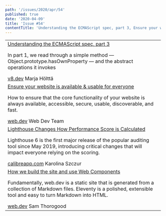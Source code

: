 ```yaml
---
path: '/issues/2020/apr/54'
published: true
date: '2020-04-09'
title: 'Issue #54'
contentTitle: 'Understanding the ECMAScript spec, part 3, Ensure your website is available & usable for everyone and Lighthouse Changes How Performance Score is Calculated ...'
---
```


<center>
	<table align="center" border="0" cellspacing="0" width="100%" height="100%" cellpadding="0">
    <tbody>
				<tr>
					<td>
            <div class="issue__content">
              <a href="https://v8.dev/blog/understanding-ecmascript-part-3" target="_blank" rel="noopener noreferrer">
                <span class="issue__content-title">Understanding the ECMAScript spec, part 3</span>
              </a>
							<p class="issue__content-desc">In part 1, we read through a simple method — Object.prototype.hasOwnProperty — and the abstract operations it invokes</p>
							<div class="issue__content-info"><a href="https://v8.dev/blog/understanding-ecmascript-part-3" target="_blank" rel="noopener noreferrer">v8.dev</a> <span>Marja Hölttä</span></div>
						</div>
					</td>
				</tr>
				<tr>
					<td>
            <div class="issue__content">
              <a href="https://web.dev/covid19/" target="_blank" rel="noopener noreferrer">
                <span class="issue__content-title">Ensure your website is available & usable for everyone</span>
              </a>
							<p class="issue__content-desc">How to ensure that the core functionality of your website is always available, accessible, secure, usable, discoverable, and fast.</p>
							<div class="issue__content-info"><a href="https://web.dev/covid19/" target="_blank" rel="noopener noreferrer">web.dev</a> <span>Web Dev Team</span></div>
						</div>
					</td>
				</tr>
				<tr>
					<td>
            <div class="issue__content">
              <a href="https://calibreapp.com/blog/lighthouse-changes-scoring-algorithm" target="_blank" rel="noopener noreferrer">
                <span class="issue__content-title">Lighthouse Changes How Performance Score is Calculated</span>
              </a>
							<p class="issue__content-desc">Lighthouse 6 is the first major release of the popular auditing tool since May 2019, introducing critical changes that will impact everyone relying on the scoring.</p>
							<div class="issue__content-info"><a href="https://calibreapp.com/blog/lighthouse-changes-scoring-algorithm" target="_blank" rel="noopener noreferrer">calibreapp.com</a> <span>Karolina Szczur</span></div>
						</div>
					</td>
				</tr>
				<tr>
					<td>
            <div class="issue__content">
              <a href="https://web.dev/how-we-build-webdev-and-use-web-components/" target="_blank" rel="noopener noreferrer">
                <span class="issue__content-title">How we build the site and use Web Components</span>
              </a>
							<p class="issue__content-desc">Fundamentally, web.dev is a static site that is generated from a collection of Markdown files. Eleventy is a polished, extensible tool and easy to turn Markdown into HTML.</p>
							<div class="issue__content-info"><a href="https://web.dev/how-we-build-webdev-and-use-web-components/" target="_blank" rel="noopener noreferrer">web.dev</a> <span>Sam Thorogood</span></div>
						</div>
					</td>
				</tr></tbody>
  </table>
</center>
